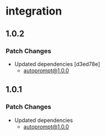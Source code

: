 # integration

## 1.0.2

### Patch Changes

- Updated dependencies [d3ed78e]
  - autoprompt@1.0.0

## 1.0.1

### Patch Changes

- Updated dependencies
  - autoprompt@1.0.0
